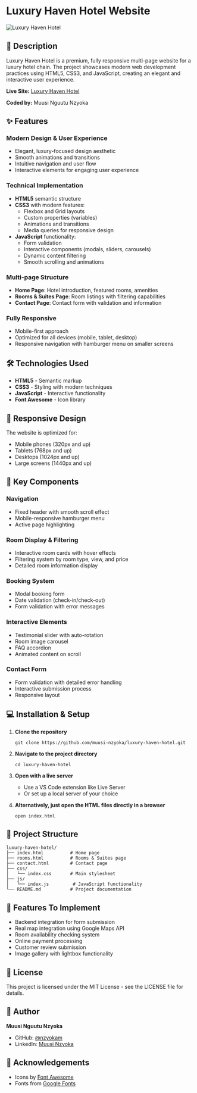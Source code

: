 # Luxury Haven Hotel Website

![Luxury Haven Hotel](/images/banner.png)

## 📝 Description

Luxury Haven Hotel is a premium, fully responsive multi-page website for a luxury hotel chain. The project showcases modern web development practices using HTML5, CSS3, and JavaScript, creating an elegant and interactive user experience.

**Live Site:** [Luxury Haven Hotel](https://luxurehaven.netlify.app/)

**Coded by:** Muusi Nguutu Nzyoka

## ✨ Features

### Modern Design & User Experience

- Elegant, luxury-focused design aesthetic
- Smooth animations and transitions
- Intuitive navigation and user flow
- Interactive elements for engaging user experience

### Technical Implementation

- **HTML5** semantic structure
- **CSS3** with modern features:
  - Flexbox and Grid layouts
  - Custom properties (variables)
  - Animations and transitions
  - Media queries for responsive design
- **JavaScript** functionality:
  - Form validation
  - Interactive components (modals, sliders, carousels)
  - Dynamic content filtering
  - Smooth scrolling and animations

### Multi-page Structure

- **Home Page**: Hotel introduction, featured rooms, amenities
- **Rooms & Suites Page**: Room listings with filtering capabilities
- **Contact Page**: Contact form with validation and information

### Fully Responsive

- Mobile-first approach
- Optimized for all devices (mobile, tablet, desktop)
- Responsive navigation with hamburger menu on smaller screens

## 🛠️ Technologies Used

- **HTML5** - Semantic markup
- **CSS3** - Styling with modern techniques
- **JavaScript** - Interactive functionality
- **Font Awesome** - Icon library

## 📱 Responsive Design

The website is optimized for:

- Mobile phones (320px and up)
- Tablets (768px and up)
- Desktops (1024px and up)
- Large screens (1440px and up)

## 🚀 Key Components

### Navigation

- Fixed header with smooth scroll effect
- Mobile-responsive hamburger menu
- Active page highlighting

### Room Display & Filtering

- Interactive room cards with hover effects
- Filtering system by room type, view, and price
- Detailed room information display

### Booking System

- Modal booking form
- Date validation (check-in/check-out)
- Form validation with error messages

### Interactive Elements

- Testimonial slider with auto-rotation
- Room image carousel
- FAQ accordion
- Animated content on scroll

### Contact Form

- Form validation with detailed error handling
- Interactive submission process
- Responsive layout

## 💻 Installation & Setup

1. **Clone the repository**

   ```
   git clone https://github.com/muusi-nzyoka/luxury-haven-hotel.git
   ```

2. **Navigate to the project directory**

   ```
   cd luxury-haven-hotel
   ```

3. **Open with a live server**

   - Use a VS Code extension like Live Server
   - Or set up a local server of your choice

4. **Alternatively, just open the HTML files directly in a browser**
   ```
   open index.html
   ```

## 📂 Project Structure

```
luxury-haven-hotel/
├── index.html          # Home page
├── rooms.html          # Rooms & Suites page
├── contact.html        # Contact page
├── css/
│   └── index.css       # Main stylesheet
├── js/
│   └── index.js         # JavaScript functionality
└── README.md           # Project documentation
```

## 🌟 Features To Implement

- Backend integration for form submission
- Real map integration using Google Maps API
- Room availability checking system
- Online payment processing
- Customer review submission
- Image gallery with lightbox functionality

## 📝 License

This project is licensed under the MIT License - see the LICENSE file for details.

## 👤 Author

**Muusi Nguutu Nzyoka**

- GitHub: [@nzyokam](https://github.com/nzyokam)
- LinkedIn: [Muusi Nzyoka](https://www.linkedin.com/in/muusi-nzyoka-64807b223)

## 🙏 Acknowledgements

- Icons by [Font Awesome](https://fontawesome.com)
- Fonts from [Google Fonts](https://fonts.google.com)
